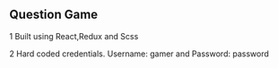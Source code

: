 ## Question Game

1 Built using React,Redux and Scss

2 Hard coded credentials. Username: gamer and Password: password